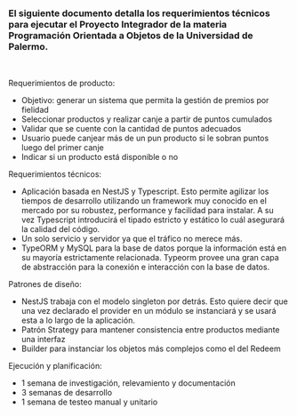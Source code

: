 ### El siguiente documento detalla los requerimientos técnicos para ejecutar el Proyecto Integrador de la materia Programación Orientada a Objetos de la Universidad de Palermo.

<br />

Requerimientos de producto:
- Objetivo: generar un sistema que permita la gestión de premios por fielidad
- Seleccionar productos y realizar canje a partir de puntos cumulados
- Validar que se cuente con la cantidad de puntos adecuados
- Usuario puede canjear más de un pun producto si le sobran puntos luego del primer canje
- Indicar si un producto está disponible o no

Requerimientos técnicos:
- Aplicación basada en NestJS y Typescript. Esto permite agilizar los tiempos de desarrollo utilizando un framework muy conocido en el mercado por su robustez, performance y facilidad para instalar. A su vez Typescript introducirá el tipado estricto y estático lo cuál asegurará la calidad del código.
- Un solo servicio y servidor ya que el tráfico no merece más.
- TypeORM y MySQL para la base de datos porque la información está en su mayoría estrictamente relacionada. Typeorm provee una gran capa de abstracción para la conexión e interacción con la base de datos.

Patrones de diseño:
- NestJS trabaja con el modelo singleton por detrás. Esto quiere decir que una vez declarado el provider en un módulo se instanciará y se usará esta a lo largo de la aplicación.
- Patrón Strategy para mantener consistencia entre productos mediante una interfaz
- Builder para instanciar los objetos más complejos como el del Redeem

Ejecución y planificación:
- 1 semana de investigación, relevamiento y documentación
- 3 semanas de desarrollo
- 1 semana de testeo manual y unitario
